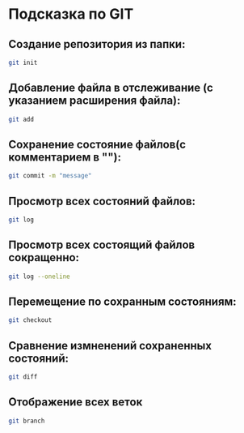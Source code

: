# Подсказка по GIT


## Создание репозитория из папки:
```sh
git init
```

## Добавление файла в отслеживание (с указанием расширения файла):
```sh
git add
```

## Сохранение состояние файлов(с комментарием в ""):
```sh
git commit -m "message"
```
## Просмотр всех состояний файлов:
```sh
git log 
```

## Просмотр всех состоящий файлов сокращенно:
```sh
git log --oneline
```

## Перемещение по сохранным состояниям:
```sh
git checkout
```

## Сравнение измненений сохраненных состояний:
```sh
git diff
```

## Отображение всех веток
```sh
git branch
```